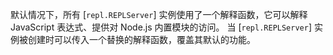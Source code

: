
默认情况下，所有 [`repl.REPLServer`] 实例使用了一个解释函数，它可以解释 JavaScript 表达式、提供对 Node.js 内置模块的访问。
当 [`repl.REPLServer`] 实例被创建时可以传入一个替换的解释函数，覆盖其默认的功能。


